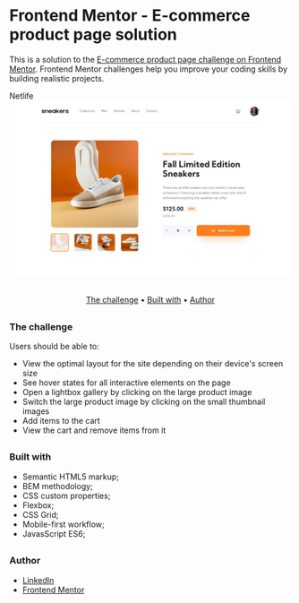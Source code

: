 # Frontend Mentor - E-commerce product page solution

This is a solution to the [E-commerce product page challenge on Frontend Mentor](https://www.frontendmentor.io/challenges/ecommerce-product-page-UPsZ9MJp6). Frontend Mentor challenges help you improve your coding skills by building realistic projects.

Netlife
![Ecommerce](./design/desktop-design.jpg)

## <!-- linha -->

<p align="center">
  <a href="#the-challenge">The challenge</a> •
  <a href="#built-with">Built with</a> •
  <a href="#author">Author</a>
</p>

## <!-- linha -->

<h3 id="the-challenge">The challenge</h3>
Users should be able to:

- View the optimal layout for the site depending on their device's screen size
- See hover states for all interactive elements on the page
- Open a lightbox gallery by clicking on the large product image
- Switch the large product image by clicking on the small thumbnail images
- Add items to the cart
- View the cart and remove items from it

## <!-- linha -->

<h3 id="built-with">Built with</h3>

- Semantic HTML5 markup;
- BEM methodology;
- CSS custom properties;
- Flexbox;
- CSS Grid;
- Mobile-first workflow;
- JavasScript ES6;

## <!-- linha -->

<h3 id="author">Author</h3>

- [LinkedIn](www.linkedin.com/in/devhelenalves)
- [Frontend Mentor](https://www.frontendmentor.io/profile/helenalvesdev)
